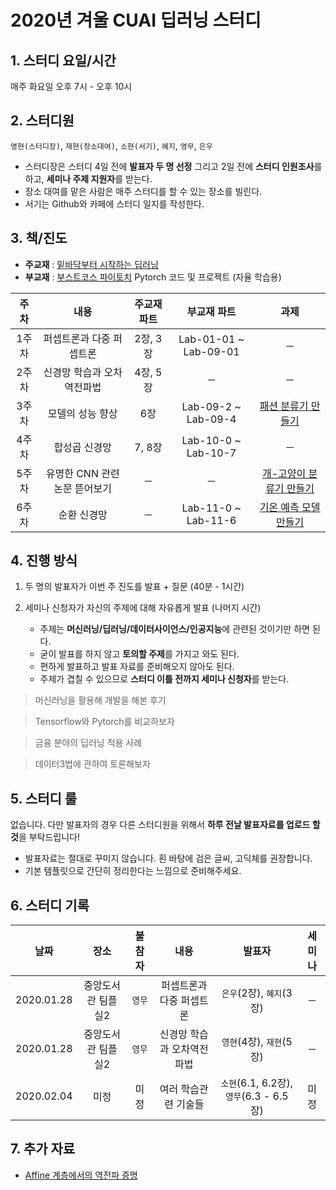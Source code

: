 # 2020년 겨울 CUAI 딥러닝 스터디
## 1. 스터디 요일/시간
매주 화요일 오후 7시 - 오후 10시


## 2. 스터디원
`영현(스터디장)`, `재현(장소대여)`, `소현(서기)`, `혜지`, `영무`, `은우`
* 스터디장은 스터디 4일 전에 **발표자 두 명 선정** 그리고 2일 전에 **스터디 인원조사**를 하고, **세미나 주제 지원자**를 받는다.
* 장소 대여를 맡은 사람은 매주 스터디를 할 수 있는 장소를 빌린다.
* 서기는 Github와 카페에 스터디 일지를 작성한다.


## 3. 책/진도
* **주교재** : [밑바닥부터 시작하는 딥러닝](http://www.yes24.com/Product/Goods/34970929?Acode=101)
* **부교재** : [부스트코스 파이토치](https://www.edwith.org/boostcourse-dl-pytorch) Pytorch 코드 및 프로젝트 (자율 학습용)
 
|주차|내용|주교재 파트|부교재 파트|과제|
|:-----:|:-----:|:-----:|:------:|:------:|
|1주차|퍼셉트론과 다중 퍼셉트론|2장, 3장|Lab-01-01 ~ Lab-09-01|─|
|2주차|신경망 학습과 오차역전파법|4장, 5장|─|─|
|3주차|모델의 성능 향상|6장|Lab-09-2 ~ Lab-09-4|[패션 분류기 만들기](https://www.edwith.org/boostcourse-dl-pytorch/joinLectures/24380)|
|4주차|합성곱 신경망|7, 8장|Lab-10-0 ~ Lab-10-7|─|
|5주차|유명한 CNN 관련 논문 뜯어보기|─|─|[개-고양이 분류기 만들기](https://www.edwith.org/boostcourse-dl-pytorch/joinLectures/24381)|
|6주차|순환 신경망|─|Lab-11-0 ~ Lab-11-6|[기온 예측 모델 만들기](https://www.edwith.org/boostcourse-dl-pytorch/joinLectures/24382)|


## 4. 진행 방식
1. 두 명의 발표자가 이번 주 진도를 발표 + 질문 (40분 - 1시간)
2. 세미나 신청자가 자신의 주제에 대해 자유롭게 발표 (나머지 시간)

    - 주제는 **머신러닝/딥러닝/데이터사이언스/인공지능**에 관련된 것이기만 하면 된다.
    - 굳이 발표를 하지 않고 **토의할 주제**를 가지고 와도 된다.
    - 편하게 발표하고 발표 자료를 준비해오지 않아도 된다.
    - 주제가 겹칠 수 있으므로 **스터디 이틀 전까지 세미나 신청자**를 받는다.

> 머신러닝을 활용해 개발을 해본 후기

> Tensorflow와 Pytorch를 비교하보자

> 금융 분야의 딥러닝 적용 사례

> 데이터3법에 관하여 토론해보자


## 5. 스터디 룰
없습니다. 다만 발표자의 경우 다른 스터디원을 위해서 **하루 전날 발표자료를 업로드 할 것**을 부탁드립니다!

* 발표자료는 절대로 꾸미지 않습니다. 횐 바탕에 검은 글씨, 고딕체를 권장합니다.
* 기본 템플릿으로 간단히 정리한다는 느낌으로 준비해주세요.


## 6. 스터디 기록

|날짜|장소|불참자|내용|발표자|세미나|
|:-----:|:-----:|:-----:|:-----:|:-----:|:-----:|
|2020.01.28|중앙도서관 팀플실2|`영무`|퍼셉트론과 다중 퍼셉트론|`은우`(2장), `혜지`(3장)|─|
|2020.01.28|중앙도서관 팀플실2|`영무`|신경망 학습과 오차역전파법|`영현`(4장), `재현`(5장)|─|
|2020.02.04|미정|미정|여러 학습관련 기술들|`소현`(6.1, 6.2장), `영무`(6.3 - 6.5장)|미정|

## 7. 추가 자료
* [Affine 계층에서의 역전파 증명](http://cs231n.stanford.edu/handouts/linear-backprop.pdf)
